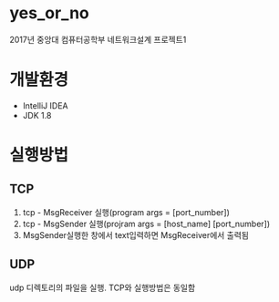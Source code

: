 # yes_or_no
2017년 중앙대 컴퓨터공학부 네트워크설계 프로젝트1

# 개발환경
 - IntelliJ IDEA
 - JDK 1.8

# 실행방법
## TCP
 1. tcp - MsgReceiver 실행(program args = [port_number])
 2. tcp - MsgSender 실행(projram args = [host_name] [port_number])
 3. MsgSender실행한 창에서 text입력하면 MsgReceiver에서 출력됨
## UDP
 udp 디렉토리의 파일을 실행. TCP와 실행방법은 동일함